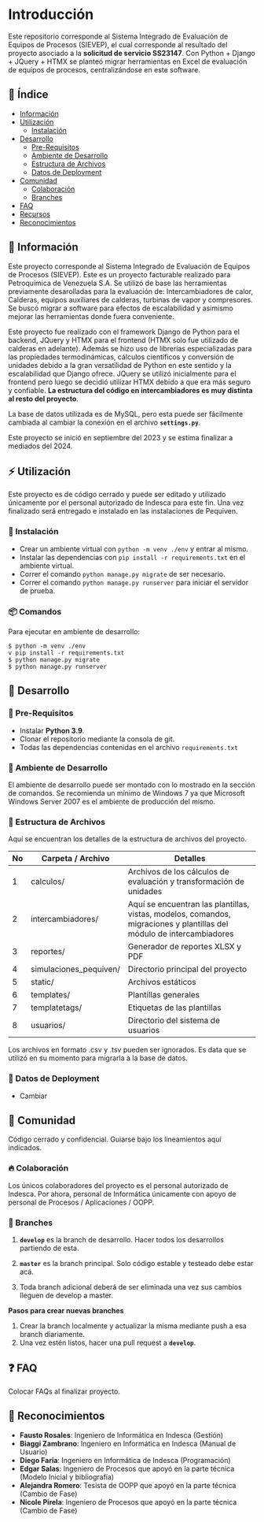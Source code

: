 # Introducción
Este repositorio corresponde al Sistema Integrado de Evaluación de Equipos de Procesos (SIEVEP), el cual corresponde al resultado del proyecto asociado a la **solicitud de servicio SS23147**. Con Python + Django + JQuery + HTMX se planteó migrar herramientas en Excel de evaluación de equipos de procesos, centralizándose en este software.

## :ledger: Índice

- [Información](#beginner-información)
- [Utilización](#zap-utilización)
  - [Instalación](#electric_plug-instalación)
- [Desarrollo](#wrench-desarrollo)
  - [Pre-Requisitos](#notebook-pre-requisitos)
  - [Ambiente de Desarrollo](#nut_and_bolt-ambiente-de-desarrollo)
  - [Estructura de Archivos](#file_folder-estructura-de-archivos)
  - [Datos de Deployment](#rocket-datos-de-deployment)  
- [Comunidad](#cherry_blossom-comunidad)
  - [Colaboración](#fire-colaboración)
  - [Branches](#cactus-branches)
- [FAQ](#question-faq)
- [Recursos](#page_facing_up-recursos)
- [Reconocimientos](#star2-reconocimientos)

##  :beginner: Información
Este proyecto corresponde al Sistema Integrado de Evaluación de Equipos de Procesos (SIEVEP). Este es un proyecto facturable realizado para Petroquímica de Venezuela S.A. Se utilizó de base las herramientas previamente desarolladas para la evaluación de: Intercambiadores de calor, Calderas, equipos auxiliares de calderas, turbinas de vapor y compresores. Se buscó migrar a software para efectos de escalabilidad y asimismo mejorar las herramientas donde fuera conveniente.

Este proyecto fue realizado con el framework Django de Python para el backend, JQuery y HTMX para el frontend (HTMX solo fue utilizado de calderas en adelante). Además se hizo uso de librerías especializadas para las propiedades termodinámicas, cálculos científicos y conversión de unidades debido a la gran versatilidad de Python en este sentido y la escalabilidad que Django ofrece. JQuery se utilizó inicialmente para el frontend pero luego se decidió utilizar HTMX debido a que era más seguro y confiable. **La estructura del código en intercambiadores es muy distinta al resto del proyecto**.

La base de datos utilizada es de MySQL, pero esta puede ser fácilmente cambiada al cambiar la conexión en el archivo **`settings.py`**.

Este proyecto se inició en septiembre del 2023 y se estima finalizar a mediados del 2024.

## :zap: Utilización
Este proyecto es de código cerrado y puede ser editado y utilizado únicamente por el personal autorizado de Indesca para este fin. Una vez finalizado será entregado e instalado en las instalaciones de Pequiven.

###  :electric_plug: Instalación
- Crear un ambiente virtual con `python -m venv ./env` y entrar al mismo.
- Instalar las dependencias con `pip install -r requirements.txt` en el ambiente virtual.
- Correr el comando `python manage.py migrate` de ser necesario.
- Correr el comando `python manage.py runserver` para iniciar el servidor de prueba.

###  :package: Comandos
Para ejecutar en ambiente de desarrollo:

```
$ python -m venv ./env
v pip install -r requirements.txt
$ python manage.py migrate
$ python manage.py runserver
```

##  :wrench: Desarrollo

### :notebook: Pre-Requisitos
- Instalar **Python 3.9**.
- Clonar el repositorio mediante la consola de git.
- Todas las dependencias contenidas en el archivo ``requirements.txt``

###  :nut_and_bolt: Ambiente de Desarrollo
El ambiente de desarrollo puede ser montado con lo mostrado en la sección de comandos. Se recomienda un mínimo de Windows 7 ya que Microsoft Windows Server 2007 es el ambiente de producción del mismo.

###  :file_folder: Estructura de Archivos
Aquí se encuentran los detalles de la estructura de archivos del proyecto.

| No | Carpeta / Archivo | Detalles 
|----|------------|-------|
| 1  | calculos/ | Archivos de los cálculos de evaluación y transformación de unidades
| 2  | intercambiadores/ | Aquí se encuentran las plantillas, vistas, modelos, comandos, migraciones y plantillas del módulo de intercambiadores
| 3  | reportes/ | Generador de reportes XLSX y PDF
| 4  | simulaciones_pequiven/ | Directorio principal del proyecto
| 5  | static/ | Archivos estáticos
| 6  | templates/ | Plantillas generales
| 7  | templatetags/ | Etiquetas de las plantillas
| 8  | usuarios/ | Directorio del sistema de usuarios

Los archivos en formato .csv y .tsv pueden ser ignorados. Es data que se utilizó en su momento para migrarla a la base de datos.

### :rocket: Datos de Deployment
- Cambiar

## :cherry_blossom: Comunidad

Código cerrado y confidencial. Guiarse bajo los lineamientos aquí indicados.

 ###  :fire: Colaboración
Los únicos colaboradores del proyecto es el personal autorizado de Indesca. Por ahora, personal de Informática únicamente con apoyo de personal de Procesos / Aplicaciones / OOPP.

 ### :cactus: Branches

1. **`develop`** es la branch de desarrollo. Hacer todos los desarrollos partiendo de esta.

2. **`master`** es la branch principal. Solo código estable y testeado debe estar acá.

3. Toda branch adicional deberá de ser eliminada una vez sus cambios lleguen de develop a master.

**Pasos para crear nuevas branches**

1. Crear la branch localmente y actualizar la misma mediante push a esa branch diariamente.
2. Una vez estén listos, hacer una pull request a **`develop`**.

## :question: FAQ
Colocar FAQs al finalizar proyecto.

## :star2: Reconocimientos
- **Fausto Rosales**: Ingeniero de Informática en Indesca (Gestión)
- **Biaggi Zambrano**: Ingeniero en Informática en Indesca (Manual de Usuario)
- **Diego Faria**: Ingeniero en Informática de Indesca (Programación)
- **Edgar Salas**: Ingeniero de Procesos que apoyó en la parte técnica (Modelo Inicial y bibliografía)
- **Alejandra Romero**: Tesista de OOPP que apoyó en la parte técnica (Cambio de Fase)
- **Nicole Pirela**: Ingeniero de Procesos que apoyó en la parte técnica (Cambio de Fase)
